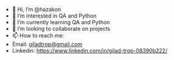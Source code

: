 - 👋 Hi, I’m @hazakon
- 👀 I’m interested in QA and Python
- 🌱 I’m currently learning QA and Python
- 💞️ I’m looking to collaborate on projects
- 📫 How to reach me:
- Email: giladtrop@gmail.com
- Linkedin: https://www.linkedin.com/in/gilad-trop-08390b222/
